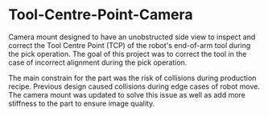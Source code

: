 # Tool-Centre-Point-Camera

Camera mount designed to have an unobstructed side view to inspect and correct the Tool Centre Point (TCP) of the robot's end-of-arm tool during the pick operation. The goal of this project was to correct the tool in the case of incorrect alignment during the pick operation.

The main constrain for the part was the risk of collisions during production recipe. Previous design caused collisions during edge cases of robot move. The camera mount was updated to solve this issue as well as add more stiffness to the part to ensure image quality.
